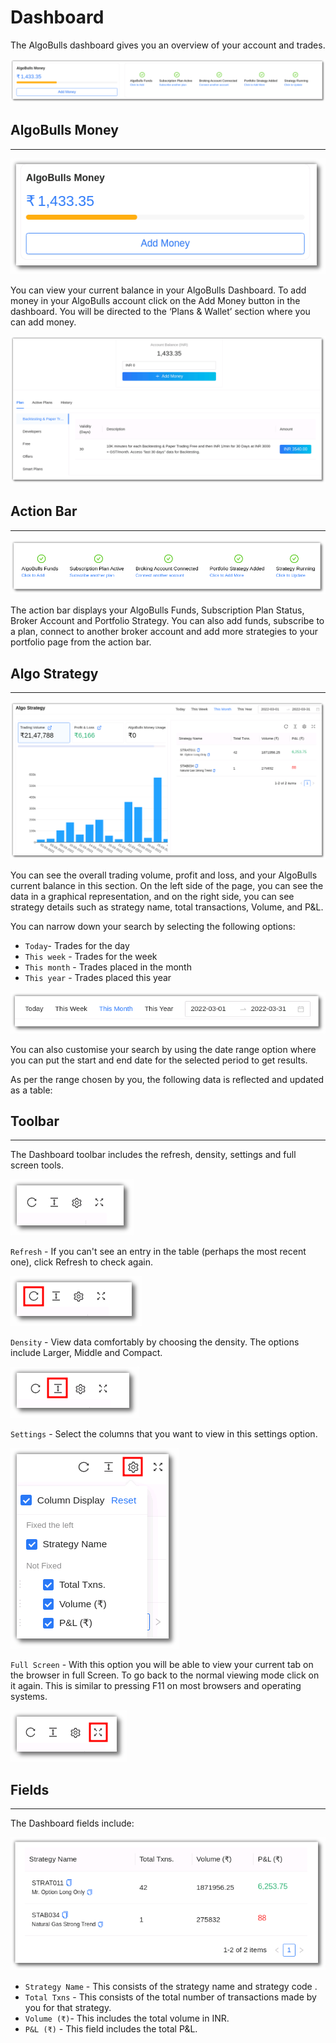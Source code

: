 # Dashboard

The AlgoBulls dashboard gives you an overview of your account and trades. 

![Dashboard](imgs/dashboard1.png)

## AlgoBulls Money
---
![Dashboard](imgs/dashboard2.png)

You can view your current balance in your AlgoBulls Dashboard. To add money in your AlgoBulls account click on the Add Money button in the dashboard. You will be directed to the ‘Plans & Wallet’ section where you can add money. 

![Dashboard](imgs/dashboard3.png)


## Action Bar
---
![Dashboard](imgs/dashboard4.png)

The action bar displays your AlgoBulls Funds, Subscription Plan Status, Broker Account and Portfolio Strategy. You can also add funds, subscribe to a plan, connect to another broker account and add more strategies to your portfolio page from the action bar. 

## Algo Strategy
---
![Dashboard](imgs/dashboard5.png)

You can see the overall trading volume, profit and loss, and your AlgoBulls current balance in this section. On the left side of the page, you can see the data in a graphical representation, and on the right side, you can see strategy details such as strategy name, total transactions, Volume, and P&L.

You can narrow down your search by selecting the following options: 

* `Today`- Trades for the day 
* `This week` - Trades for the week 
* `This month` - Trades placed in the month 
* `This year` - Trades placed this year 

![Dashboard](imgs/dashboard6.png)

You can also customise your search by using the date range option where you can put the start and end date for the selected period to get results.

As per the range chosen by you, the following data is reflected and updated as a table: 

## Toolbar
---
The Dashboard toolbar includes the refresh, density, settings and full screen tools. 

![Filters](imgs/toolbar1.png)

`Refresh` - If you can't see an entry in the table (perhaps the most recent one), click Refresh to check again.

![Filters](imgs/toolbar3.png)

`Density` - View data comfortably by choosing the density. The options include Larger, Middle and Compact. 

![Filters](imgs/toolbar4.png)

`Settings` - Select the columns that you want to view in this settings option.

![Filters](imgs/toolbar5_dashboard.png)

`Full Screen` - With this option you will be able to view your current tab on the browser in full Screen. To go back to the normal viewing mode click on it again. This is similar to pressing F11 on most browsers and operating systems.

![Filters](imgs/toolbar6.png)

## Fields
---
The Dashboard fields include: 

[ ![Dashboard](imgs/dashboard7.png "Click to Enlarge or Ctrl+Click to open in a new Tab") ](imgs/dashboard7.png)

* `Strategy Name` - This consists of the strategy name and strategy code .
* `Total Txns` - This consists of the total number of transactions made by you for that strategy.
* `Volume (₹)`- This includes the total volume in INR.
* `P&L (₹)` - This field includes the total P&L.
